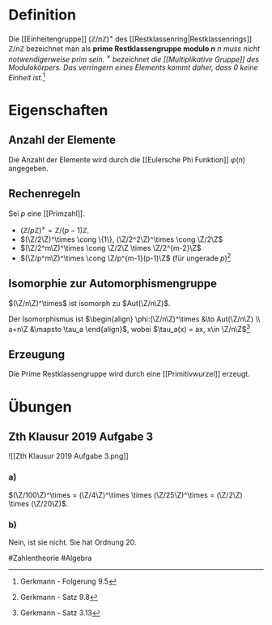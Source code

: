 # Definition
Die [[Einheitengruppe]] $(\mathbb{Z}/n\mathbb{Z})^\times$ des [[Restklassenring|Restklassenrings]] $\mathbb{Z}/n\mathbb{Z}$ bezeichnet man als **prime Restklassengruppe modulo $n$**
*$n$ muss nicht notwendigerweise prim sein.*
*$^\times$ bezeichnet die [[Multiplikative Gruppe]] des Modulokörpers. Das verringern eines Elements kommt daher, dass $0$ keine Einheit ist.*[^1]

# Eigenschaften
## Anzahl der Elemente
Die Anzahl der Elemente wird durch die [[Eulersche Phi Funktion]] $\varphi (n)$ angegeben.

## Rechenregeln
Sei $p$ eine [[Primzahl]].
- $(\mathbb{Z}/p\mathbb{Z})^\times = \mathbb{Z}/(p-1)\mathbb{Z}$.
- $(\Z/2\Z)^\times \cong \{1\}, (\Z/2^2\Z)^\times \cong \Z/2\Z$
- $(\Z/2^m\Z)^\times \cong \Z/2\Z \times \Z/2^{m-2}\Z$
- $(\Z/p^m\Z)^\times \cong \Z/p^{m-1}(p-1)\Z$ (für ungerade $p$)[^3]

## Isomorphie zur Automorphismengruppe
$(\Z/n\Z)^\times$ ist isomorph zu $Aut(\Z/n\Z)$.

Der Isomorphismus ist $\begin{align} \phi:(\Z/n\Z)^\times &\to Aut(\Z/n\Z) \\ a+n\Z &\mapsto \tau_a \end{align}$, wobei $\tau_a(x) = ax, x\in \Z/n\Z$[^2]

## Erzeugung
Die Prime Restklassengruppe wird durch eine [[Primitivwurzel]] erzeugt.

# Übungen
## Zth Klausur 2019 Aufgabe 3
![[Zth Klausur 2019 Aufgabe 3.png]]
### a)
$(\Z/100\Z)^\times = (\Z/4\Z)^\times \times (\Z/25\Z)^\times = (\Z/2\Z) \times (\Z/20\Z)$.

### b)
Nein, ist sie nicht. Sie hat Ordnung $20$.




#Zahlentheorie #Algebra 


[^1]: Gerkmann - Folgerung 9.5
[^2]: Gerkmann - Satz 3.13
[^3]: Gerkmann - Satz 9.8